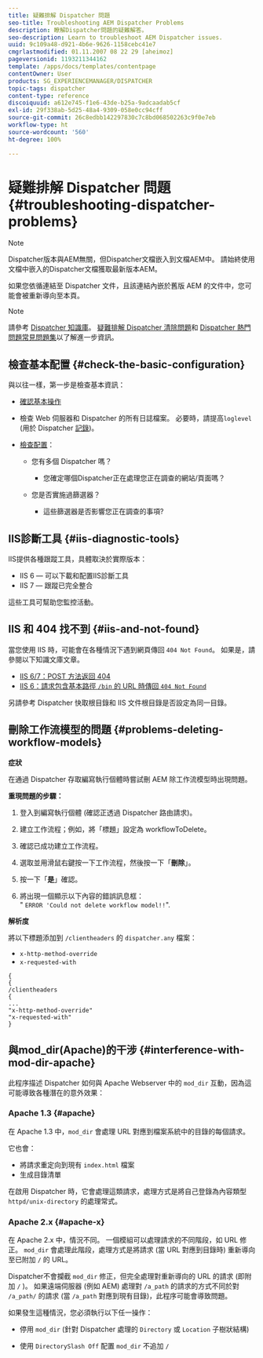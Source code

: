 ```yaml
---
title: 疑難排解 Dispatcher 問題
seo-title: Troubleshooting AEM Dispatcher Problems
description: 瞭解Dispatcher問題的疑難解答。
seo-description: Learn to troubleshoot AEM Dispatcher issues.
uuid: 9c109a48-d921-4b6e-9626-1158cebc41e7
cmgrlastmodified: 01.11.2007 08 22 29 [aheimoz]
pageversionid: 1193211344162
template: /apps/docs/templates/contentpage
contentOwner: User
products: SG_EXPERIENCEMANAGER/DISPATCHER
topic-tags: dispatcher
content-type: reference
discoiquuid: a612e745-f1e6-43de-b25a-9adcaadab5cf
exl-id: 29f338ab-5d25-48a4-9309-058e0cc94cff
source-git-commit: 26c8edbb142297830c7c8bd068502263c9f0e7eb
workflow-type: ht
source-wordcount: '560'
ht-degree: 100%

---
```


# 疑難排解 Dispatcher 問題 {#troubleshooting-dispatcher-problems}

>[!NOTE]
>
>Dispatcher版本與AEM無關，但Dispatcher文檔嵌入到文檔AEM中。 請始終使用文檔中嵌入的Dispatcher文檔獲取最新版本AEM。
>
>如果您依循連結至 Dispatcher 文件，且該連結內嵌於舊版 AEM 的文件中，您可能會被重新導向至本頁。

>[!NOTE]
>
>請參考 [Dispatcher 知識庫](https://helpx.adobe.com/tw/experience-manager/kb/index/dispatcher.html)。 [疑難排解 Dispatcher 清除問題](https://experienceleague.adobe.com/search.html?lang=zh-Hant#q=troubleshooting%20dispatcher%20flushing%20issues&amp;sort=relevancy&amp;f:el_product=[Experience%20Manager])和 [Dispatcher 熱門問題常見問題集](dispatcher-faq.md)以了解進一步資訊。

## 檢查基本配置 {#check-the-basic-configuration}

與以往一樣，第一步是檢查基本資訊：

* [確認基本操作](/help/using/dispatcher-configuration.md#confirming-basic-operation)
* 檢查 Web 伺服器和 Dispatcher 的所有日誌檔案。 必要時，請提高`loglevel` (用於 Dispatcher [記錄](/help/using/dispatcher-configuration.md#logging))。

* [檢查配置](/help/using/dispatcher-configuration.md)：

   * 您有多個 Dispatcher 嗎？

      * 您確定哪個Dispatcher正在處理您正在調查的網站/頁面嗎？
   * 您是否實施過篩選器？

      * 這些篩選器是否影響您正在調查的事項?


## IIS診斷工具 {#iis-diagnostic-tools}

IIS提供各種跟蹤工具，具體取決於實際版本：

* IIS 6 — 可以下載和配置IIS診斷工具
* IIS 7 — 跟蹤已完全整合

這些工具可幫助您監控活動。

## IIS 和 404 找不到 {#iis-and-not-found}

當您使用 IIS 時，可能會在各種情況下遇到網頁傳回 `404 Not Found`。 如果是，請參閱以下知識文庫文章。

* [IIS 6/7：POST 方法返回 404](https://helpx.adobe.com/tw/experience-manager/kb/IIS6IsapiFilters.html)
* [IIS 6：請求包含基本路徑 `/bin` 的 URL 時傳回 `404 Not Found`](https://helpx.adobe.com/tw/experience-manager/kb/RequestsToBinDirectoryFailInIIS6.html)

另請參考 Dispatcher 快取根目錄和 IIS 文件根目錄是否設定為同一目錄。

## 刪除工作流模型的問題 {#problems-deleting-workflow-models}

**症狀**

在通過 Dispatcher 存取編寫執行個體時嘗試刪 AEM 除工作流模型時出現問題。

**重現問題的步驟：**

1. 登入到編寫執行個體 (確認正透過 Dispatcher 路由請求)。
1. 建立工作流程；例如，將「標題」設定為 workflowToDelete。
1. 確認已成功建立工作流程。
1. 選取並用滑鼠右鍵按一下工作流程，然後按一下「**刪除**」。

1. 按一下「**是**」確認。
1. 將出現一個顯示以下內容的錯誤訊息框：\
   &quot; `ERROR 'Could not delete workflow model!!`&quot;.

**解析度**

將以下標題添加到 `/clientheaders` 的 `dispatcher.any` 檔案：

* `x-http-method-override`
* `x-requested-with`

```
{  
{  
/clientheaders  
{  
...  
"x-http-method-override"  
"x-requested-with"  
}
```

## 與mod_dir(Apache)的干涉 {#interference-with-mod-dir-apache}

此程序描述 Dispatcher 如何與 Apache Webserver 中的 `mod_dir` 互動，因為這可能導致各種潛在的意外效果：

### Apache 1.3 {#apache}

在 Apache 1.3 中，`mod_dir` 會處理 URL 對應到檔案系統中的目錄的每個請求。

它也會：

* 將請求重定向到現有 `index.html` 檔案
* 生成目錄清單

在啟用 Dispatcher 時，它會處理這類請求，處理方式是將自己登錄為內容類型 `httpd/unix-directory` 的處理常式。

### Apache 2.x {#apache-x}

在 Apache 2.x 中，情況不同。 一個模組可以處理請求的不同階段，如 URL 修正。 `mod_dir` 會處理此階段，處理方式是將請求 (當 URL 對應到目錄時) 重新導向至已附加 `/` 的 URL。

Dispatcher不會攔截 `mod_dir` 修正，但完全處理對重新導向的 URL 的請求 (即附加 `/` )。 如果遠端伺服器 (例如 AEM) 處理對 `/a_path` 的請求的方式不同於對 `/a_path/` 的請求 (當 `/a_path` 對應到現有目錄)，此程序可能會導致問題。

如果發生這種情況，您必須執行以下任一操作：

* 停用 `mod_dir` (針對 Dispatcher 處理的 `Directory` 或 `Location` 子樹狀結構)

* 使用 `DirectorySlash Off` 配置 `mod_dir` 不追加 `/`
